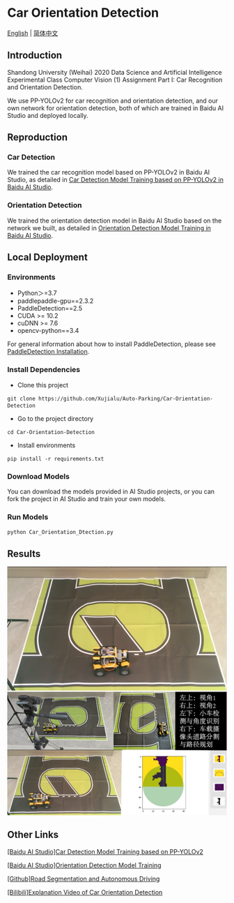 # Car Orientation Detection

[English](https://github.com/Fan-Treasure/Auto-Parking/blob/main/Car-Orientation-Detection/README.md) | [简体中文](https://github.com/Fan-Treasure/Auto-Parking/blob/main/Car-Orientation-Detection/README_cn.md)

## Introduction

Shandong University (Weihai) 2020 Data Science and Artificial Intelligence Experimental Class Computer Vision (1) Assignment Part I: Car Recognition and Orientation Detection.

We use PP-YOLOv2 for car recognition and orientation detection, and our own network for orientation detection, both of which are trained in Baidu AI Studio and deployed locally.

## Reproduction

### Car Detection

We trained the car recognition model based on PP-YOLOv2 in Baidu AI Studio, as detailed in [Car Detection Model Training  based on PP-YOLOv2 in Baidu AI Studio](https://aistudio.baidu.com/aistudio/projectdetail/4918206).

### Orientation Detection

We trained the orientation detection model in Baidu AI Studio based on the network we built, as detailed in [Orientation Detection Model Training in Baidu AI Studio](https://aistudio.baidu.com/aistudio/projectdetail/4885428).

## Local Deployment

### Environments

- Python＞=3.7
- paddlepaddle-gpu==2.3.2
- PaddleDetection==2.5
- CUDA >= 10.2
- cuDNN >= 7.6
- opencv-python==3.4

For general information about how to install PaddleDetection, please see [PaddleDetection Installation](https://github.com/PaddlePaddle/PaddleDetection/blob/release/2.5/docs/tutorials/INSTALL.md).

### Install Dependencies

- Clone this project

```
git clone https://github.com/Xujialu/Auto-Parking/Car-Orientation-Detection
```

- Go to the project directory

```
cd Car-Orientation-Detection
```

- Install environments

```
pip install -r requirements.txt
```

### Download Models

You can download the models provided in AI Studio projects, or you can fork the project in AI Studio and train your own models.

### Run Models

```
python Car_Orientation_Dtection.py
```

## Results

<center>
 <img src=".\images\Orientation Detection.png">
</center>

<center>
 <img src=".\images\Orientation Detection and Automatic Driving.png">
</center>


## Other Links

[[Baidu AI Studio]Car Detection Model Training  based on PP-YOLOv2](https://aistudio.baidu.com/aistudio/projectdetail/4918206) 

[[Baidu AI Studio]Orientation Detection Model Training](https://aistudio.baidu.com/aistudio/projectdetail/4885428) 

[[Github]Road Segmentation and Autonomous Driving](https://github.com/xujialuu/self-driving-car)

[[Bilibili]Explanation Video of Car Orientation Detection](https://www.bilibili.com/video/BV1YM41167Dy) 
